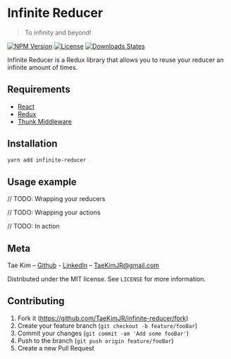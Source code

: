 # Infinite Reducer
> To infinity and beyond!

[![NPM Version](https://img.shields.io/npm/v/infinite-reducer.svg)](https://www.npmjs.com/package/infinite-reducer)
[![License](https://img.shields.io/npm/l/infinite-reducer.svg)](https://www.npmjs.com/package/infinite-reducer)
[![Downloads States](https://img.shields.io/github/downloads/taekimjr/infinite-reducers/total.svg)](https://www.npmjs.com/package/infinite-reducer)

Infinite Reducer is a Redux library that allows you to reuse your reducer an infinite amount of times.

## Requirements
- [React](https://www.npmjs.com/package/react)
- [Redux](https://www.npmjs.com/package/redux)
- [Thunk Middleware](https://www.npmjs.com/package/redux-thunk)

## Installation

```sh
yarn add infinite-reducer
```

## Usage example

// TODO: Wrapping your reducers

// TODO: Wrapping your actions

// TODO: In action

## Meta

Tae Kim – [Github](https://github.com/TaeKimJR) - [LinkedIn](https://www.linkedin.com/in/taekimjr/) – TaeKimJR@gmail.com

Distributed under the MIT license. See ``LICENSE`` for more information.

## Contributing
1. Fork it (<https://github.com/TaeKimJR/infinite-reducer/fork>)
2. Create your feature branch (`git checkout -b feature/fooBar`)
3. Commit your changes (`git commit -am 'Add some fooBar'`)
4. Push to the branch (`git push origin feature/fooBar`)
5. Create a new Pull Request